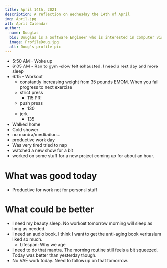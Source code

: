 ```yaml
---
title: April 14th, 2021
description: A reflection on Wednesday the 14th of April
img: April.jpg
alt: April Calendar
author:
  name: Douglas
  bio: Douglas is a Software Engineer who is interested in computer vision and our quest for strong AI. He also is constantly looking for ways to push the envelope of his personal mental and physical fitness.
  image: ProfileDoug.jpg
  alt: Doug's profile pic
---
```


- 5:50 AM - Woke up
- 6:05 AM - Ran to gym
    -slow felt exhausted. I need a rest day and more sleep
- 6:15 - Workout
    - constantly increasing weight from 35 pounds EMOM. When you fail progress to next exercise
    - strict press
        - 115 PR!
    - push press
        - 130
    - jerk
        - 135
- Walked home
- Cold shower
- no mantra/meditation...
- productive work day
- Was very tired tried to nap
- watched a new show for a bit
- worked on some stuff for a new project coming up for about an hour.

# What was good today
- Productive for work not for personal stuff

# What could be better
- I need my beauty sleep. No workout tomorrow morning will sleep as long as needed.
- I need an audio book. I think I want to get the anti-aging book veritasium liked so much.
    - Lifespan: Why we age
- I need to do that mantra. The morning routine still feels a bit squeezed. Today was better than yesterday though.
- No VAE work today. Need to follow up on that tomorrow.

